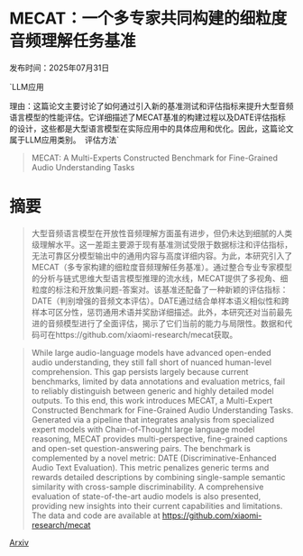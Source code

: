 # MECAT：一个多专家共同构建的细粒度音频理解任务基准

发布时间：2025年07月31日

`LLM应用

理由：这篇论文主要讨论了如何通过引入新的基准测试和评估指标来提升大型音频语言模型的性能评估。它详细描述了MECAT基准的构建过程以及DATE评估指标的设计，这些都是大型语言模型在实际应用中的具体应用和优化。因此，这篇论文属于LLM应用类别。` `评估方法`

> MECAT: A Multi-Experts Constructed Benchmark for Fine-Grained Audio Understanding Tasks

# 摘要

> 大型音频语言模型在开放性音频理解方面虽有进步，但仍未达到细腻的人类级理解水平。这一差距主要源于现有基准测试受限于数据标注和评估指标，无法可靠区分模型输出中的通用内容与高度详细内容。为此，本研究引入了MECAT（多专家构建的细粒度音频理解任务基准）。通过整合专业专家模型的分析与链式思维大型语言模型推理的流水线，MECAT提供了多视角、细粒度的标注和开放集问题-答案对。该基准还配备了一种新颖的评估指标：DATE（判别增强的音频文本评估）。DATE通过结合单样本语义相似性和跨样本可区分性，惩罚通用术语并奖励详细描述。此外，本研究还对当前最先进的音频模型进行了全面评估，揭示了它们当前的能力与局限性。数据和代码可在https://github.com/xiaomi-research/mecat获取。

> While large audio-language models have advanced open-ended audio understanding, they still fall short of nuanced human-level comprehension. This gap persists largely because current benchmarks, limited by data annotations and evaluation metrics, fail to reliably distinguish between generic and highly detailed model outputs. To this end, this work introduces MECAT, a Multi-Expert Constructed Benchmark for Fine-Grained Audio Understanding Tasks. Generated via a pipeline that integrates analysis from specialized expert models with Chain-of-Thought large language model reasoning, MECAT provides multi-perspective, fine-grained captions and open-set question-answering pairs. The benchmark is complemented by a novel metric: DATE (Discriminative-Enhanced Audio Text Evaluation). This metric penalizes generic terms and rewards detailed descriptions by combining single-sample semantic similarity with cross-sample discriminability. A comprehensive evaluation of state-of-the-art audio models is also presented, providing new insights into their current capabilities and limitations. The data and code are available at https://github.com/xiaomi-research/mecat

[Arxiv](https://arxiv.org/abs/2507.23511)